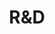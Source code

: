---
slug: x-research
title: "R&D"
category: smartcatalog
subcategory: argument
sort: 4
icon: flash
description: No pain no gain. Your Smart Catalog has inherited through 1 year of Research and Development. Leaded by 2 PhD, our R&D program includes in particular efforts on data management to create your interactiv catalog very easily without effort and time from you. This program is financed by BPI and is supported by our partner, the LIRIS laboratory.
argument: yes
---